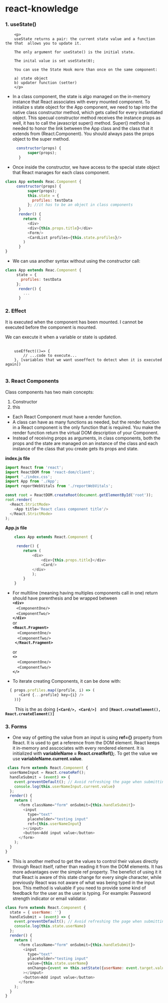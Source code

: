# react-knowledge

### 1. **useState()**
        <p>
        useState returns a pair: the current state value and a function the that  allows you to update it.

        The only argument for useState() is the initial state.

        The inital value is set useState(0);

        You can use the State Hook more than once on the same component:

        a) state object
        b) updater function (setter)
        </p>

- In a class component, the state is algo managed on the in-memory instance that React associates with every mounted component. To initialize s state object for the App component, we need to tap into the native class constructor method, which gets called for every instantiated object. 
This specual constructor method receives the instance props as well, it has to call the javascript super() method. Super() method is needed to honor the link between the App class and the class that it extends from (React.Component). You should always pass the props object to the super method.


```js script
     constructor(props) {
          super(props);
      }
```

- Once inside the constructor, we have access to the special state object that React manages for each class component.

```js script
class App extends Reac.Component {
     constructor(props) {
          super(props);
          this.state = {
            profiles: testData
          }; //it has to be an object in class components
      }
      render() {
        return (
          <div>
          <div>{this.props.title}</div>
          <Form/>
          <CardList profiles={this.state.profiles}/>
        )
      }
}
```
- We can usa another syntax without using the constructor call:

```js script
class App extends Reac.Component {
     state = {
       profiles: testData
     };
      render() {
        ...
      }

```

### 2. **Effect**

It is executed when the component has been mounted. I cannot be executed before the component is mounted.

We can execute it when a variable or state is updated.
<pre>
    <code>
    useEffect(()=> {
        // ...code to execute...
    }, [variables that we want useeffect to detect when it is executed again])
    </code>
</pre>

### 3. **React Components**
Class components has two main concepts: 

  1) Constructor
   2) this

   - Each React Component must have a render function.
   - A class can have as many functions as needed, but the render function in a React component is the only function that is required. You make the render function return the virtual DOM description of your Component.
   - Instead of receiving props as arguments, in class components, both the props and the state are managed on an instance of the class and each instance of the class that you create gets its props and state.

**index.js file**
```js script
import React from 'react';
import ReactDOM from 'react-dom/client';
import './index.css';
import App from './App';
import reportWebVitals from './reportWebVitals';

const root = ReactDOM.createRoot(document.getElementById('root'));
root.render(
  <React.StrictMode>
    <App title='React class component title'/>
  </React.StrictMode>
);
```
   **App.js file**
```js script
    class App extends React.Component {

     render() {
        return (
            <div>
                <div>{this.props.title}</div>
                <Card/>
            </div>
            );
        }
    } 
```

   - For multiline (meaning having multiples components call in one) return should have parenthesis and be wrapped between  
   **`<div> `**<br />
      &nbsp; &nbsp;`<ComponentOne/>`<br />
      &nbsp; &nbsp;`<ComponentTwo/>`<br />
      **`</div>`**  
   or   
   **`<React.Fragment>`**<br />
      &nbsp;&nbsp;` <ComponentOne/>`<br />
      &nbsp;&nbsp;` <ComponentTwo/>`<br />
      **` </React.Fragment>`** 

     or   
   **`<>`**<br />
      &nbsp;&nbsp;` <ComponentOne/>`<br />
      &nbsp;&nbsp;` <ComponentTwo/>`<br />
   **`</>`**

  
- To iterate creating Components, it can be done with:
```js script
  { props.profiles.map((profile, i) => (
      <Card {...profile} key={i} />
    ))}
```
 &nbsp; &nbsp; &nbsp; &nbsp; This is the as doing  **`[<Card/>, <Card/>] `** and **`[React.createElement(), React.createElement()]`** 

 ### 3. **Forms**
- One way of getting the value from an input is using **ref={}** property from React. It is used to get a reference from the DOM element. React keeps it in-memory and asscociates with every rendered element.
It is initialized with **variableName = React.creatRef();**.
To get the value we use **variableName.current.value**.

```js script
 class Form extends React.Component {
  userNameInput = React.createRef();
  handleSubmit = (event) => {
    event.preventDefault(); // Avoid refreshing the page when submitting
    console.log(this.userNameInput.current.value)
  };
  render() {
    return (
      <form className="form" onSubmit={this.handleSubmit}>
        <input
          type="text"
          placeholder="testing input"
          ref={this.userNameInput}
        ></input>
        <button>Add input value</button>
      </form>
    );
  }
}
```

- This is another method to get the values to control their values directly through React itself, rather than reading it from the DOM elements. It has more advantages over the simple ref property.
The benefict of using it it that React is aware of this state change for every single character, while previously React was not aware of what was being typed in the input box.
This method is valuable if you need to provide some kind of feedback for the user as the user is typing. For example: Password strength indicator or email validator.

```js script
class Form extends React.Component {
  state = { userName: ''}
  handleSubmit = (event) => {
    event.preventDefault(); // Avoid refreshing the page when submitting
    console.log(this.state.userName)
  };
  render() {
    return (
      <form className="form" onSubmit={this.handleSubmit}>
        <input
          type="text"
          placeholder="testing input"
          value={this.state.userName}
          onChange={event => this.setState({userName: event.target.value})}
        ></input>
        <button>Add input value</button>
      </form>
    );
  }
}
```